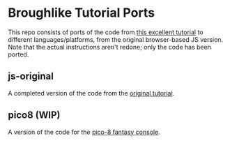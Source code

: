 # Broughlike Tutorial Ports

This repo consists of ports of the code from [this excellent tutorial](https://github.com/nluqo/broughlike-tutorial) to different languages/platforms, from the original browser-based JS version. Note that the actual instructions aren't redone; only the code has been ported.

## js-original

A completed version of the code from the [original tutorial](https://github.com/nluqo/broughlike-tutorial).

## pico8 (WIP)

A version of the code for the [pico-8 fantasy console](https://www.lexaloffle.com/pico-8.php).


